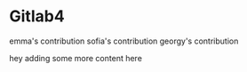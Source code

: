 # Gitlab4

emma's contribution
sofia's contribution
georgy's contribution


hey adding some more content here

